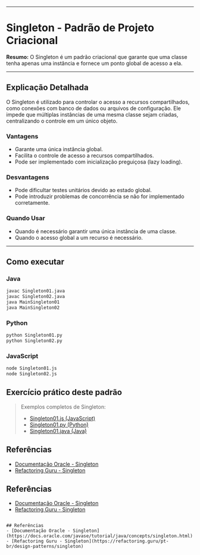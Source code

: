
---


# Singleton - Padrão de Projeto Criacional

**Resumo:**
O Singleton é um padrão criacional que garante que uma classe tenha apenas uma instância e fornece um ponto global de acesso a ela.

---

## Explicação Detalhada
O Singleton é utilizado para controlar o acesso a recursos compartilhados, como conexões com banco de dados ou arquivos de configuração. Ele impede que múltiplas instâncias de uma mesma classe sejam criadas, centralizando o controle em um único objeto.

### Vantagens
- Garante uma única instância global.
- Facilita o controle de acesso a recursos compartilhados.
- Pode ser implementado com inicialização preguiçosa (lazy loading).

### Desvantagens
- Pode dificultar testes unitários devido ao estado global.
- Pode introduzir problemas de concorrência se não for implementado corretamente.

### Quando Usar
- Quando é necessário garantir uma única instância de uma classe.
- Quando o acesso global a um recurso é necessário.

---

## Como executar

### Java
```bash
javac Singleton01.java
javac Singleton02.java
java MainSingleton01
java MainSingleton02
```

### Python
```bash
python Singleton01.py
python Singleton02.py
```

### JavaScript
```bash
node Singleton01.js
node Singleton02.js
```

## Exercício prático deste padrão

> Exemplos completos de Singleton:
> - [Singleton01.js (JavaScript)](./Singleton01.js)
> - [Singleton01.py (Python)](./Singleton01.py)
> - [Singleton01.java (Java)](./Singleton01.java)

## Referências
- [Documentação Oracle - Singleton](https://docs.oracle.com/javase/tutorial/java/concepts/singleton.html)
- [Refactoring Guru - Singleton](https://refactoring.guru/pt-br/design-patterns/singleton)

## Referências
- [Documentação Oracle - Singleton](https://docs.oracle.com/javase/tutorial/java/concepts/singleton.html)
- [Refactoring Guru - Singleton](https://refactoring.guru/pt-br/design-patterns/singleton)
```

## Referências
- [Documentação Oracle - Singleton](https://docs.oracle.com/javase/tutorial/java/concepts/singleton.html)
- [Refactoring Guru - Singleton](https://refactoring.guru/pt-br/design-patterns/singleton)
